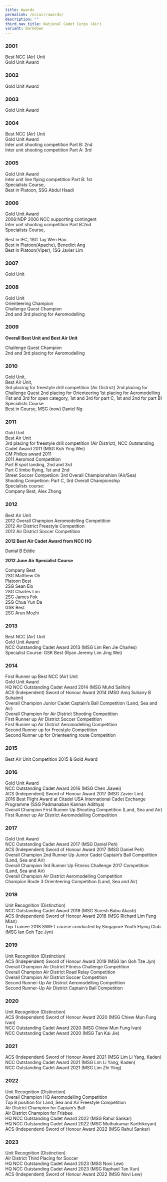 ```yaml
---
title: Awards
permalink: /nccair/awards/
description: ""
third_nav_title: National Cadet Corps (Air)
variant: markdown
---
```

### 2001

Best NCC (Air) Unit  <br>
Gold Unit Award

### 2002

Gold Unit Award

### 2003

Gold Unit Award

### 2004

Best NCC (Air) Unit  <br>
Gold Unit Award  <br>
Inter unit shooting competition Part B: 2nd  <br>
Inter unit shooting competition Part A: 3rd

### 2005

Gold Unit Award  <br>
Inter unit line flying competition Part B: 1st  <br>
Specialists Course,<br>
Best in Platoon, SSG Abdul Haadi

### 2006

Gold Unit Award  <br>
2006:NDP 2006 NCC supporting contingent  <br>
Inter unit shooting ocmpetition Part B:2nd  <br>
Specialists Course,

Best in IFC, 1SG Tay Wen Hao  <br>
Best in Platoon(Apache), Benedict Ang  <br>
Best in Platoon(Viper), 1SG Javier Lim

### 2007

Gold Unit

### 2008

Gold Unit<br>
Orienteering Champion<br>
Challenge Quest Champion<br>
2nd and 3rd placing for Aeromodelling

### 2009

**Overall Best Unit and Best Air Unit**

Challenge Quest Champion<br>
2nd and 3rd placing for Aeromodelling

### 2010

Gold Unit,<br>
Best Air Unit,<br>
3rd placing for freestyle drill competition (Air District) 2nd placing for Challenge Quest 2nd placing for Orienteering 1st placing for Aeromodelling (1st and 3rd for open category, 1st and 3rd for part C, 1st and 2nd for part B)<br>
Specialists Course<br>
Best in Course, MSG (now) Daniel Ng

### 2011

Gold Unit<br>
Best Air Unit<br>
3rd placing for freestyle drill competition (Air District), NCC Outstanding Cadet Award 2011 (MSG Koh Ying Wei)<br>
CM Philips award 2011<br>
2011 Aeromod Competition<br>
Part B spot landing, 2nd and 3rd<br>
Part C limbo flying, 1st and 2nd<br>
Street Soccer Competiion: 3rd Overall Championshion (Air/Sea)<br>
Shooting Competiion: Part C, 3rd Overall Championship<br>
Specialists course:<br>
Company Best, Alex Zhong

### 2012

Best Air Unit<br>
2012 Overall Champion Aeromodelling Competition<br>
2012 Air District Freestyle Competition<br>
2012 Air District Soccer Competition

**2012 Best Air Cadet Award from NCC HQ**

Danial B Eddie

**2012 June Air Specialist Course**

Company Best<br>
2SG Matthew Oh<br>
Platoon Best<br>
2SG Sean Eio<br>
2SG Charles Lim<br>
2SG James Fok<br>
2SG Chua Yun Da<br>
GSK Best<br>
2SG Arun Mozhi

### 2013

Best NCC (Air) Unit  <br>
Gold Unit Award<br>
NCC Outstanding Cadet Award 2013 (MSG Lim Ren Jie Charles)<br>
Specialist Course: GSK Best (Ryan Jeremy Lim Jing Wei)

### 2014

First Runner up Best NCC (Air) Unit<br>
Gold Unit Award<br>
HQ NCC Outstanding Cadet Award 2014 (MSG Muhd Salihin)<br>
ACS (Independent) Sword of Honour Award 2014 (MSG Aniq Suhairy B Suhaimi)<br>
Overall Champion Junior Cadet Captain’s Ball Competition (Land, Sea and Air)<br>
Overall Champion for Air District Shooting Competition<br>
First Runner up Air District Soccer Competition<br>
First Runner up Air District Aeromodelling Competition<br>
Second Runner up for Freestyle Competition<br>
Second Runner up for Orienteering route Competition

### 2015

Best Air Unit Competition 2015 &amp; Gold Award

### 2016

Gold Unit Award<br>
NCC Outstanding Cadet Award 2016 (MSG Chen Jiawei)<br>
ACS (Independent) Sword of Honour Award 2017 (MSG Zavier Lim)<br>
2016 Best Flight Award at Citadel USA International Cadet Exchange Programme (SSG Padmanaban Kannan Adithya)<br>
Overall Champion First Runner Up Shooting Competition (Land, Sea and Air)<br>
First Runner up Air District Aeromodelling Competition

### 2017

Gold Unit Award<br>
NCC Outstanding Cadet Award 2017 (MSG Daniel Peh)<br>
ACS (Independent) Sword of Honour Award 2017 (MSG Daniel Peh)<br>
Overall Champion 2nd Runner Up Junior Cadet Captain’s Ball Competition (Land, Sea and Air)<br>
Overall Champion 3rd Runner Up Fitness Challenge 2017 Competition (Land, Sea and Air)<br>
Overall Champion Air District Aeromodelling Competition<br>
Champion Route 3 Orienteering Competition (Land, Sea and Air)

### 2018

Unit Recognition (Distinction)<br>
NCC Outstanding Cadet Award 2018 (MSG Suresh Babu Akash)<br>
ACS (Independent) Sword of Honour Award 2018 (MSG Richard Lim Feng Mian)<br>
Top Trainee 2018 SWIFT course conducted by Singapore Youth Flying Club. (MSG Ian Goh Tze Jyn)

### 2019

Unit Recognition (Distinction)<br>
ACS (Independent) Sword of Honour Award 2019 (MSG Ian Goh Tze Jyn)<br>
Overall Champion Air District Fitness Challenge Competition<br>
Overall Champion Air District Road Relay Competition<br>
Overall Champion Air District Soccer Competition<br>
Second Runner-Up Air District Aeromodelling Competition<br>
Second Runner-Up Air District Captain’s Ball Competition

### 2020

Unit Recognition (Distinction) <br>
ACS (Independent) Sword of Honour Award 2020 (MSG Chiew Mun Fung Ivan)<br>
NCC Outstanding Cadet Award 2020 (MSG Chiew Mun Fung Ivan)<br>
NCC Outstanding Cadet Award 2020 (MSG Tan Kai Jie)

### 2021

ACS (Independent) Sword of Honour Award 2021 (MSG Lim Li Yang, Kaden)<br>
NCC Outstanding Cadet Award 2021 (MSG Lim Li Yang, Kaden)<br>
NCC Outstanding Cadet Award 2021 (MSG Lim Zhi Ying)

### 2022

Unit Recognition (Distinction)<br>
Overall Champion HQ Aeromodelling Competition<br>
Top 8 position for Land, Sea and Air Freestyle Competition<br>
Air District Champion for Captain’s Ball<br>
Air District Champion for Frisbee<br>
HQ NCC Outstanding Cadet Award 2022 (MSG Rahul Sankar)<br>
HQ NCC Outstanding Cadet Award 2022 (MSG Muthukumar Karthikeyan)<br>
ACS (Independent) Sword of Honour Award 2022 (MSG Rahul Sankar)

### 2023

Unit Recognition (Distinction)  <br>
Air District Third Placing for Soccer  <br>
HQ NCC Outstanding Cadet Award 2023 (MSG Novi Lew)  <br>
HQ NCC Outstanding Cadet Award 2023 (MSG Raphael Tan Xun)  <br>
ACS (Independent) Sword of Honour Award 2022 (MSG Novi Lew)